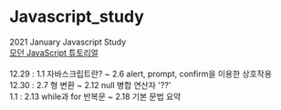 # Javascript_study
2021 January Javascript Study<br>
[모던 JavaScript 튜토리얼](https://ko.javascript.info/)<br><br>
12.29 : 1.1 자바스크립트란? ~ 2.6 alert, prompt, confirm을 이용한 상호작용<br>
12.30 : 2.7 형 변환 ~ 2.12 null 병합 연산자 '??'<br>
1.1 : 2.13 while과 for 반복문 ~ 2.18 기본 문법 요약
